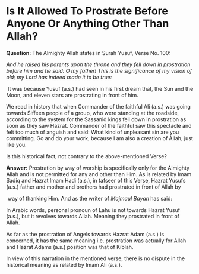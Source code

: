 Is It Allowed To Prostrate Before Anyone Or Anything Other Than Allah?
======================================================================

**Question:** The Almighty Allah states in Surah Yusuf, Verse No. 100:

*And he raised his parents upon the throne and they fell down in
prostration before him and he said: O my father! This is the
significance of my vision of old; my Lord has indeed made it to be
true:*

 It was because Yusuf (a.s.) had seen in his first dream that, the Sun
and the Moon, and eleven stars are prostrating in front of him.

We read in history that when Commander of the faithful Ali (a.s.) was
going towards Siffeen people of a group, who were standing at the
roadside, according to the system for the Sassanid kings fell down in
prostration as soon as they saw Hazrat. Commander of the faithful saw
this spectacle and felt too much of anguish and said: What kind of
unpleasant sin are you committing. Go and do your work, because I am
also a creation of Allah, just like you.

Is this historical fact, not contrary to the above-mentioned Verse?

**Answer:** Prostration by way of worship is specifically only for the
Almighty Allah and is not permitted for any and other than Him. As is
related by Imam Sadiq and Hazrat Imam Hadi (a.s.), in tafseer of this
Verse, Hazrat Yusufs (a.s.) father and mother and brothers had
prostrated in front of Allah by

 way of thanking Him. And as the writer of *Majmaul Bayan* has said:

In Arabic words, personal pronoun of Lahu is not towards Hazrat Yusuf
(a.s.), but it revolves towards Allah. Meaning they prostrated in front
of Allah.

As far as the prostration of Angels towards Hazrat Adam (a.s.) is
concerned, it has the same meaning i.e. prostration was actually for
Allah and Hazrat Adams (a.s.) position was that of Kiblah.

In view of this narration in the mentioned verse, there is no dispute in
the historical meaning as related by Imam Ali (a.s.).
